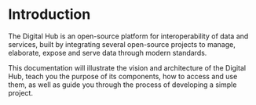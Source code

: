 # Introduction

The Digital Hub is an open-source platform for interoperability of data and services, built by integrating several open-source projects to manage, elaborate, expose and serve data through modern standards.

This documentation will illustrate the vision and architecture of the Digital Hub, teach you the purpose of its components, how to access and use them, as well as guide you through the process of developing a simple project.